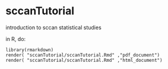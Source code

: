 sccanTutorial
=============

introduction to sccan statistical studies

in R, do:

```
library(rmarkdown)
render( "sccanTutorial/sccanTutorial.Rmd" ,"pdf_document")
render( "sccanTutorial/sccanTutorial.Rmd" ,"html_document")
```
